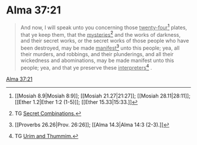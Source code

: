 # Alma 37:21

> And now, I will speak unto you concerning those <u>twenty-four</u>[^a] plates, that ye keep them, that the <u>mysteries</u>[^b] and the works of darkness, and their secret works, or the secret works of those people who have been destroyed, may be made <u>manifest</u>[^c] unto this people; yea, all their murders, and robbings, and their plunderings, and all their wickedness and abominations, may be made manifest unto this people; yea, and that ye preserve these <u>interpreters</u>[^d] .

[Alma 37:21](https://www.churchofjesuschrist.org/study/scriptures/bofm/alma/37?lang=eng&id=p21#p21)


[^a]: [[Mosiah 8.9|Mosiah 8:9]]; [[Mosiah 21.27|21:27]]; [[Mosiah 28.11|28:11]]; [[Ether 1.2|Ether 1:2 (1-5)]]; [[Ether 15.33|15:33.]]
[^b]: TG [Secret Combinations.](https://www.churchofjesuschrist.org/study/scriptures/tg/secret-combinations?lang=eng)
[^c]: [[Proverbs 26.26|Prov. 26:26]]; [[Alma 14.3|Alma 14:3 (2-3).]]
[^d]: TG [Urim and Thummim.](https://www.churchofjesuschrist.org/study/scriptures/tg/urim-and-thummim?lang=eng)
